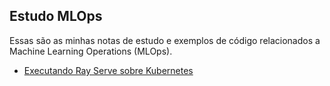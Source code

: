 ## Estudo MLOps

Essas são as minhas notas de estudo e exemplos de código relacionados a Machine Learning Operations (MLOps).

* [Executando Ray Serve sobre Kubernetes](https://github.com/lasp73/mlops-study/tree/main/ray-on-k8s)
